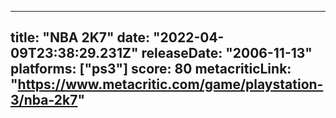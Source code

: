 
---
title: "NBA 2K7"
date: "2022-04-09T23:38:29.231Z"
releaseDate: "2006-11-13"
platforms: ["ps3"]
score: 80
metacriticLink: "https://www.metacritic.com/game/playstation-3/nba-2k7"
---
